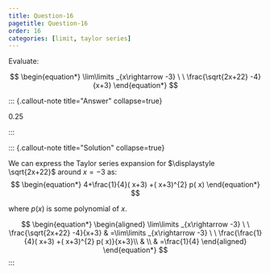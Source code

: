 ```yaml
---
title: Question-16
pagetitle: Question-16
order: 16
categories: [limit, taylor series]
---
```


Evaluate:

$$
\begin{equation*}
\lim\limits _{x\rightarrow -3} \ \ \frac{\sqrt{2x+22} -4}{x+3}
\end{equation*}
$$

::: {.callout-note title="Answer" collapse=true}

$0.25$

:::

::: {.callout-note title="Solution" collapse=true}

We can express the Taylor series expansion for $\displaystyle \sqrt{2x+22}$ around $\displaystyle x=-3$ as:
$$
\begin{equation*}
4+\frac{1}{4}( x+3) +( x+3)^{2} p( x)
\end{equation*}
$$

where $\displaystyle p( x)$ is some polynomial of $\displaystyle x$.

$$
\begin{equation*}
\begin{aligned}
\lim\limits _{x\rightarrow -3} \ \ \frac{\sqrt{2x+22} -4}{x+3} & =\lim\limits _{x\rightarrow -3} \ \ \frac{\frac{1}{4}( x+3) +( x+3)^{2} p( x)}{x+3}\\
 & \\
 & =\frac{1}{4}
\end{aligned}
\end{equation*}
$$
:::
